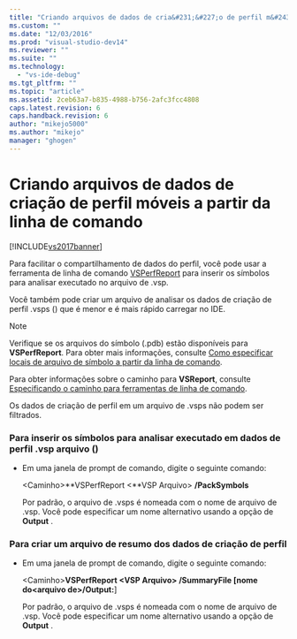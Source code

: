 ```yaml
---
title: "Criando arquivos de dados de cria&#231;&#227;o de perfil m&#243;veis a partir da linha de comando | Microsoft Docs"
ms.custom: ""
ms.date: "12/03/2016"
ms.prod: "visual-studio-dev14"
ms.reviewer: ""
ms.suite: ""
ms.technology: 
  - "vs-ide-debug"
ms.tgt_pltfrm: ""
ms.topic: "article"
ms.assetid: 2ceb63a7-b835-4988-b756-2afc3fcc4808
caps.latest.revision: 6
caps.handback.revision: 6
author: "mikejo5000"
ms.author: "mikejo"
manager: "ghogen"
---
```

# Criando arquivos de dados de cria&#231;&#227;o de perfil m&#243;veis a partir da linha de comando
[!INCLUDE[vs2017banner](../code-quality/includes/vs2017banner.md)]

Para facilitar o compartilhamento de dados do perfil, você pode usar a ferramenta de linha de comando [VSPerfReport](../profiling/vsperfreport.md) para inserir os símbolos para analisar executado no arquivo de .vsp.  
  
 Você também pode criar um arquivo de analisar os dados de criação de perfil .vsps \(\) que é menor e é mais rápido carregar no IDE.  
  
> [!NOTE]
>  Verifique se os arquivos do símbolo \(.pdb\) estão disponíveis para **VSPerfReport**.  Para obter mais informações, consulte [Como especificar locais de arquivo de símbolo a partir da linha de comando](../profiling/how-to-specify-symbol-file-locations-from-the-command-line.md).  
>   
>  Para obter informações sobre o caminho para **VSReport**, consulte [Especificando o caminho para ferramentas de linha de comando](../profiling/specifying-the-path-to-profiling-tools-command-line-tools.md).  
>   
>  Os dados de criação de perfil em um arquivo de .vsps não podem ser filtrados.  
  
### Para inserir os símbolos para analisar executado em dados de perfil .vsp arquivo \(\)  
  
-   Em uma janela de prompt de comando, digite o seguinte comando:  
  
     \<Caminho\>**VSPerfReport \<**VSP Arquivo\> **\/PackSymbols**  
  
     Por padrão, o arquivo de .vsps é nomeada com o nome de arquivo de .vsp.  Você pode especificar um nome alternativo usando a opção de **Output** .  
  
### Para criar um arquivo de resumo dos dados de criação de perfil  
  
-   Em uma janela de prompt de comando, digite o seguinte comando:  
  
     \<Caminho\>**VSPerfReport \<**VSP Arquivo\> **\/SummaryFile** \[nome do\<arquivo de\>**\/Output:**\]  
  
     Por padrão, o arquivo de .vsps é nomeada com o nome de arquivo de .vsp.  Você pode especificar um nome alternativo usando a opção de **Output** .